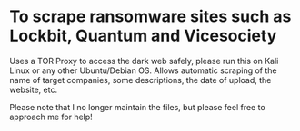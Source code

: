 # To scrape ransomware sites such as Lockbit, Quantum and Vicesociety 
Uses a TOR Proxy to access the dark web safely, please run this on Kali Linux or any other Ubuntu/Debian OS.
Allows automatic scraping of the name of target companies, some descriptions, the date of upload, the website, etc.

Please note that I no longer maintain the files, but please feel free to approach me for help!
